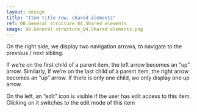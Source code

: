 ```yaml
---
layout: design
title: "Item title row, shared elements"
ref: 00.General structure_04.Shared elements
image: 00.General structure_04.Shared elements.png
---
```


On the right side, we display two navigation arrows, to navigate to the previous / next sibling.

If we’re on the first child of a parent item, the left arrow becomes an “up” arrow. Similarly, if  we’re on the last child of a parent item, the right arrow becomes an “up” arrow. If there is only one child, we only display one up arrow.

On the left, an “edit” icon is visible if the user has edit access to this item. Clicking on it switches to the edit mode of this item
